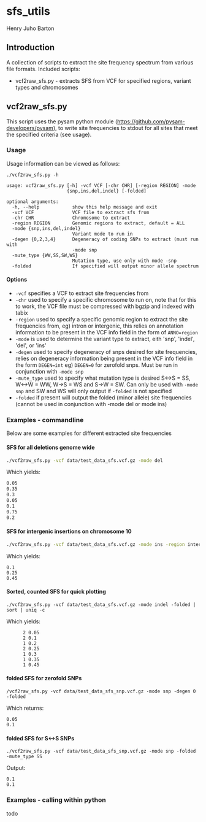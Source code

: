# sfs_utils
Henry Juho Barton

## Introduction

A collection of scripts to extract the site frequency spectrum from various file formats.
Included scripts:
  * vcf2raw_sfs.py - extracts SFS from VCF for specified regions, variant types and chromosomes
  
## vcf2raw_sfs.py

This script uses the pysam python module (<https://github.com/pysam-developers/pysam>), to write site frequencies to stdout for all sites that meet the specified criteria (see usage).

### Usage 

Usage information can be viewed as follows:

```
./vcf2raw_sfs.py -h

usage: vcf2raw_sfs.py [-h] -vcf VCF [-chr CHR] [-region REGION] -mode
                      {snp,ins,del,indel} [-folded]

optional arguments:
  -h, --help            show this help message and exit
  -vcf VCF              VCF file to extract sfs from
  -chr CHR              Chromosome to extract
  -region REGION        Genomic regions to extract, default = ALL
  -mode {snp,ins,del,indel}
                        Variant mode to run in
  -degen {0,2,3,4}      Degeneracy of coding SNPs to extract (must run with
                        -mode snp
  -mute_type {WW,SS,SW,WS}
                        Mutation type, use only with mode -snp
  -folded               If specified will output minor allele spectrum
```

#### Options

 * ```-vcf``` specifies a VCF to extract site frequencies from
 * ```-chr``` used to specify a specific chromosome to run on, note that for this to work, the VCF file must be compressed with bgzip and indexed with tabix
 * ```-region``` used to specify a specific genomic region to extract the site frequencies from, eg) intron or intergenic, this relies on annotation information to be present in the VCF info field in the form of ```ANNO=region```
 * ```-mode``` is used to determine the variant type to extract, eith 'snp', 'indel', 'del', or 'ins'
 * ```-degen``` used to specify degeneracy of snps desired for site frequencies, relies on degeneracy information being present in the VCF info field in the form ```DEGEN=int``` eg) ```DEGEN=0``` for zerofold snps. Must be run in conjunction with ```-mode snp``` 
 * ```-mute_type``` used to specify what mutation type is desired S<->S = SS, W<->W = WW, W->S = WS and S->W = SW. Can only be used with ```-mode snp``` and SW and WS will only output if ```-folded``` is not specified 
 * ```-folded``` if present will output the folded (minor allele) site frequencies (cannot be used in conjunction with -mode del or mode ins)

### Examples - commandline

Below are some examples for different extracted site frequencies

#### SFS for all deletions genome wide

```bash
./vcf2raw_sfs.py -vcf data/test_data_sfs.vcf.gz -mode del
```

Which yields:

```bash
0.05
0.35
0.3
0.05
0.1
0.75
0.2
```

#### SFS for intergenic insertions on chromosome 10

```bash
./vcf2raw_sfs.py -vcf data/test_data_sfs.vcf.gz -mode ins -region intergenic -chr chr10
```

Which yields:

```
0.1
0.25
0.45
```

#### Sorted, counted SFS for quick plotting

```
./vcf2raw_sfs.py -vcf data/test_data_sfs.vcf.gz -mode indel -folded | sort | uniq -c
```

Which yields:

```
      2 0.05
      2 0.1
      1 0.2
      2 0.25
      1 0.3
      1 0.35
      1 0.45
```

#### folded SFS for zerofold SNPs

```
/vcf2raw_sfs.py -vcf data/test_data_sfs_snp.vcf.gz -mode snp -degen 0 -folded
```

Which returns:

```
0.05
0.1
```

#### folded SFS for S<->S SNPs

```
./vcf2raw_sfs.py -vcf data/test_data_sfs_snp.vcf.gz -mode snp -folded -mute_type SS
```

Output:

```
0.1
0.1
```

### Examples - calling within python

todo
